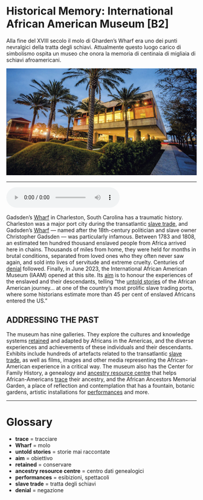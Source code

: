 # Historical Memory: International African American Museum   [B2]

Alla fine del XVIII secolo il molo di Gharden’s Wharf era uno dei punti nevralgici della tratta degli schiavi. Attualmente questo luogo carico di simbolismo ospita un museo che onora la memoria di centinaia di migliaia di schiavi afroamericani.

![](Historical%20Memory%20International%20African%20American%20Museum.jpg)

--------------

<div>
<audio controls autoplay>
    <source src="https:/raw.githubusercontent.com/dartie/speakup/main/2023-08/Historical%20Memory%20International%20African%20American%20Museum.mp3" type="audio/mpeg">
</audio>
</div>


Gadsden’s [Wharf](## "molo") in Charleston, South Carolina has a traumatic history. Charleston was a major port city during the transatlantic [slave trade](## "tratta degli schiavi"), and Gadsden’s [Wharf](## "molo") — named after the 18th-century politician and slave owner Christopher Gadsden — was particularly infamous. Between 1783 and 1808, an estimated ten hundred thousand enslaved people from Africa arrived here in chains. Thousands of miles from home, they were held for months in brutal conditions, separated from loved ones who they often never saw again, and sold into lives of servitude and extreme cruelty. Centuries of [denial](## "negazione") followed. Finally, in June 2023, the International African American Museum (IAAM) opened at this site. Its [aim](## "obiettivo") is to honour the experiences of the enslaved and their descendants, telling “the [untold stories](## "storie mai raccontate") of the African American journey… at one of the country’s most prolific slave trading ports, where some historians estimate more than 45 per cent of enslaved Africans entered the US.”

## ADDRESSING THE PAST
The museum has nine galleries. They explore the cultures and knowledge systems [retained](## "conservare") and adapted by Africans in the Americas, and the diverse experiences and achievements of these individuals and their descendants. Exhibits include hundreds of artefacts related to the transatlantic [slave trade](## "tratta degli schiavi"), as well as films, images and other media representing the African-American experience in a critical way. The museum also has the Center for Family History, a genealogy and [ancestry resource centre](## "centro dati genealogici") that helps African-Americans [trace](## "tracciare") their ancestry, and the African Ancestors Memorial Garden, a place of reflection and contemplation that has a fountain, botanic gardens, artistic installations for [performances](## "esibizioni, spettacoli") and more.

--------------

<div style = "display:block; clear:both; page-break-after:always;"></div>

# Glossary
* **trace** = tracciare
* **Wharf** = molo
* **untold stories** = storie mai raccontate
* **aim** = obiettivo
* **retained** = conservare
* **ancestry resource centre** = centro dati genealogici
* **performances** = esibizioni, spettacoli
* **slave trade** = tratta degli schiavi
* **denial** = negazione
